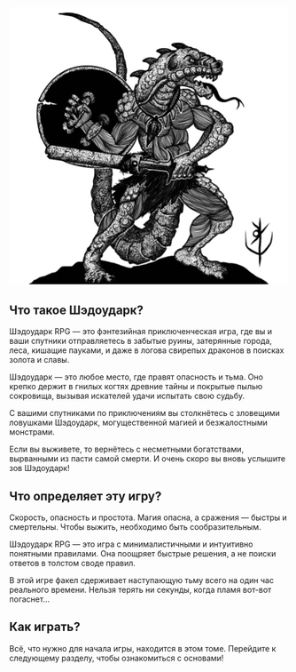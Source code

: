 ![scary dragon](_resources/title.webp)

## Что такое Шэдоударк?
Шэдоударк RPG — это фэнтезийная приключенческая игра, где вы и ваши спутники отправляетесь в забытые руины, затерянные города, леса, кишащие пауками, и даже в логова свирепых драконов в поисках золота и славы.

Шэдоударк — это любое место, где правят опасность и тьма. Оно крепко держит в гнилых когтях древние тайны и покрытые пылью сокровища, вызывая искателей удачи испытать свою судьбу.

С вашими спутниками по приключениям вы столкнётесь с зловещими ловушками Шэдоударк, могущественной магией и безжалостными монстрами.

Если вы выживете, то вернётесь с несметными богатствами, вырванными из пасти самой смерти. И очень скоро вы вновь услышите зов Шэдоударк!

## Что определяет эту игру?
Скорость, опасность и простота.
Магия опасна, а сражения — быстры и смертельны. Чтобы выжить, необходимо быть сообразительным.

Шэдоударк RPG — это игра с минималистичными и интуитивно понятными правилами. Она поощряет быстрые решения, а не поиски ответов в толстом своде правил.

В этой игре факел сдерживает наступающую тьму всего на один час реального времени.
Нельзя терять ни секунды, когда пламя вот-вот погаснет...

## Как играть?
Всё, что нужно для начала игры, находится в этом томе.
Перейдите к следующему разделу, чтобы ознакомиться с основами!
